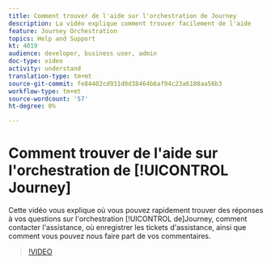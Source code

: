 ```yaml
---
title: Comment trouver de l'aide sur l'orchestration de Journey
description: La vidéo explique comment trouver facilement de l'aide
feature: Journey Orchestration
topics: Help and Support
kt: 4019
audience: developer, business user, admin
doc-type: video
activity: understand
translation-type: tm+mt
source-git-commit: fe84402cd931d0d38464b6af94c23a6108aa56b3
workflow-type: tm+mt
source-wordcount: '57'
ht-degree: 0%

---
```



# Comment trouver de l&#39;aide sur l&#39;orchestration de [!UICONTROL Journey]

Cette vidéo vous explique où vous pouvez rapidement trouver des réponses à vos questions sur l&#39;orchestration [!UICONTROL de]Journey, comment contacter l&#39;assistance, où enregistrer les tickets d&#39;assistance, ainsi que comment vous pouvez nous faire part de vos commentaires.

>[!VIDEO](https://video.tv.adobe.com/v/32010?quality=12)
